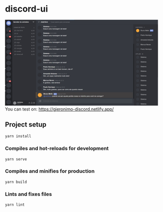 # discord-ui

![screenshot](https://github.com/jeronimo3875br/DiscordUI/blob/master/result.jpg)
You can test on: https://gjeronimo-discord.netlify.app/

## Project setup
```
yarn install
```

### Compiles and hot-reloads for development
```
yarn serve
```

### Compiles and minifies for production
```
yarn build
```

### Lints and fixes files
```
yarn lint
```
